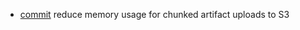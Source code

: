 - [commit](https://codeberg.org/forgejo/forgejo/commit/358cd67c4f316f2d4f1d3be6dcb891dc04a2ff07) reduce memory usage for chunked artifact uploads to S3

